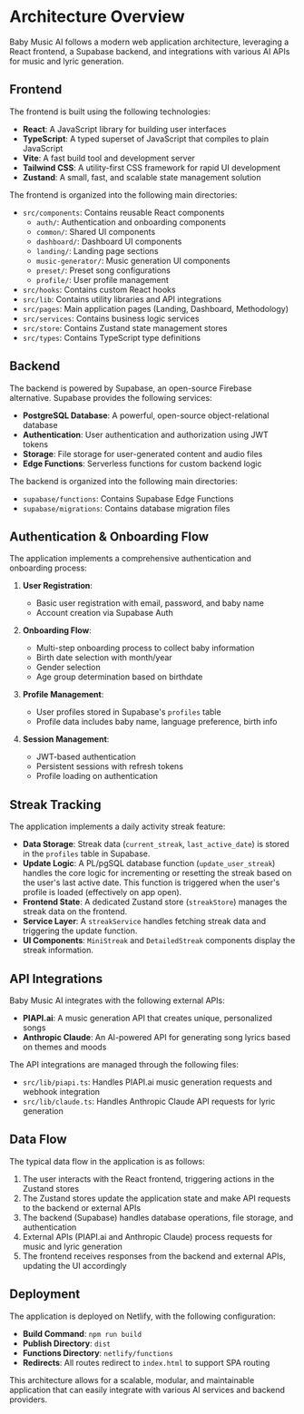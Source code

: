 # Architecture Overview

Baby Music AI follows a modern web application architecture, leveraging a React frontend, a Supabase backend, and integrations with various AI APIs for music and lyric generation.

## Frontend

The frontend is built using the following technologies:

- **React**: A JavaScript library for building user interfaces
- **TypeScript**: A typed superset of JavaScript that compiles to plain JavaScript
- **Vite**: A fast build tool and development server
- **Tailwind CSS**: A utility-first CSS framework for rapid UI development
- **Zustand**: A small, fast, and scalable state management solution

The frontend is organized into the following main directories:

- `src/components`: Contains reusable React components
  - `auth/`: Authentication and onboarding components
  - `common/`: Shared UI components
  - `dashboard/`: Dashboard UI components
  - `landing/`: Landing page sections
  - `music-generator/`: Music generation UI components
  - `preset/`: Preset song configurations
  - `profile/`: User profile management
- `src/hooks`: Contains custom React hooks
- `src/lib`: Contains utility libraries and API integrations
- `src/pages`: Main application pages (Landing, Dashboard, Methodology)
- `src/services`: Contains business logic services
- `src/store`: Contains Zustand state management stores
- `src/types`: Contains TypeScript type definitions

## Backend

The backend is powered by Supabase, an open-source Firebase alternative. Supabase provides the following services:

- **PostgreSQL Database**: A powerful, open-source object-relational database
- **Authentication**: User authentication and authorization using JWT tokens
- **Storage**: File storage for user-generated content and audio files
- **Edge Functions**: Serverless functions for custom backend logic

The backend is organized into the following main directories:

- `supabase/functions`: Contains Supabase Edge Functions
- `supabase/migrations`: Contains database migration files

## Authentication & Onboarding Flow

The application implements a comprehensive authentication and onboarding process:

1. **User Registration**:
   - Basic user registration with email, password, and baby name
   - Account creation via Supabase Auth

2. **Onboarding Flow**:
   - Multi-step onboarding process to collect baby information
   - Birth date selection with month/year
   - Gender selection
   - Age group determination based on birthdate

3. **Profile Management**:
   - User profiles stored in Supabase's `profiles` table
   - Profile data includes baby name, language preference, birth info

4. **Session Management**:
   - JWT-based authentication
   - Persistent sessions with refresh tokens
   - Profile loading on authentication

## Streak Tracking

The application implements a daily activity streak feature:

- **Data Storage**: Streak data (`current_streak`, `last_active_date`) is stored in the `profiles` table in Supabase.
- **Update Logic**: A PL/pgSQL database function (`update_user_streak`) handles the core logic for incrementing or resetting the streak based on the user's last active date. This function is triggered when the user's profile is loaded (effectively on app open).
- **Frontend State**: A dedicated Zustand store (`streakStore`) manages the streak data on the frontend.
- **Service Layer**: A `streakService` handles fetching streak data and triggering the update function.
- **UI Components**: `MiniStreak` and `DetailedStreak` components display the streak information.

## API Integrations

Baby Music AI integrates with the following external APIs:

- **PIAPI.ai**: A music generation API that creates unique, personalized songs
- **Anthropic Claude**: An AI-powered API for generating song lyrics based on themes and moods

The API integrations are managed through the following files:

- `src/lib/piapi.ts`: Handles PIAPI.ai music generation requests and webhook integration
- `src/lib/claude.ts`: Handles Anthropic Claude API requests for lyric generation

## Data Flow

The typical data flow in the application is as follows:

1. The user interacts with the React frontend, triggering actions in the Zustand stores
2. The Zustand stores update the application state and make API requests to the backend or external APIs
3. The backend (Supabase) handles database operations, file storage, and authentication
4. External APIs (PIAPI.ai and Anthropic Claude) process requests for music and lyric generation
5. The frontend receives responses from the backend and external APIs, updating the UI accordingly

## Deployment

The application is deployed on Netlify, with the following configuration:

- **Build Command**: `npm run build`
- **Publish Directory**: `dist`
- **Functions Directory**: `netlify/functions`
- **Redirects**: All routes redirect to `index.html` to support SPA routing

This architecture allows for a scalable, modular, and maintainable application that can easily integrate with various AI services and backend providers.
